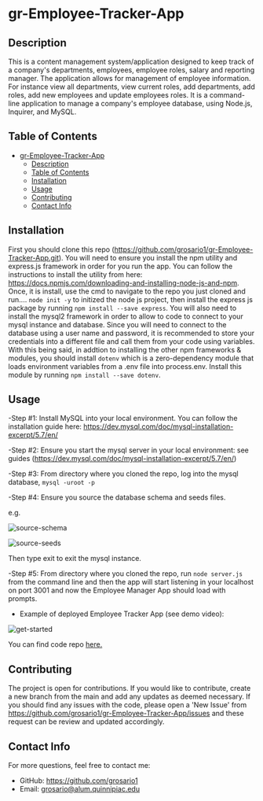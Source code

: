 # gr-Employee-Tracker-App
## Description

This is a content management system/application designed to keep track of a company's departments, employees, employee roles, salary and reporting manager. The application allows for management of employee information. For instance view all departments, view current roles, add departments, add roles, add new employees and update employees roles. It is a command-line application to manage a company's employee database, using Node.js, Inquirer, and MySQL.

## Table of Contents
- [gr-Employee-Tracker-App](#gr-employee-tracker-app)
  - [Description](#description)
  - [Table of Contents](#table-of-contents)
  - [Installation](#installation)
  - [Usage](#usage)
  - [Contributing](#contributing)
  - [Contact Info](#contact-info)

## Installation 

First you should clone this repo (https://github.com/grosario1/gr-Employee-Tracker-App.git). You will need to ensure you install the npm utility and express.js framework in order for you run the app. You can follow the instructions to install the utility from here: https://docs.npmjs.com/downloading-and-installing-node-js-and-npm. Once, it is install, use the cmd to navigate to the repo you just cloned and run.... `node init -y` to initized the node js project, then install the express js package by running `npm install --save express`. You will also need to install the mysql2 framework in order to allow to code to connect to your mysql instance and database. Since you will need to connect to the database using a user name and password, it is recommended to store your credentials into a different file and call them from your code using variables. With this being said, in addtion to installing the other npm frameworks & modules, you should install `dotenv` which is a zero-dependency module that loads environment variables from a .env file into process.env. Install this module by running `npm install --save dotenv`.
## Usage

-Step #1: Install MySQL into your local environment. You can follow the installation guide here: https://dev.mysql.com/doc/mysql-installation-excerpt/5.7/en/

-Step #2: Ensure you start the mysql server in your local environment: see guides (https://dev.mysql.com/doc/mysql-installation-excerpt/5.7/en/)

-Step #3: From directory where you cloned the repo, log into the mysql database, `mysql -uroot -p`

-Step #4: Ensure you source the database schema and seeds files.

e.g.

![source-schema](https://github.com/grosario1/gr-Employee-Tracker-App/assets/26330325/462e77e5-d379-4fec-9b47-8532f9f4bfcc)

![source-seeds](https://github.com/grosario1/gr-Employee-Tracker-App/assets/26330325/f1931711-bcf3-4447-8cad-84f2025ccbdb)



Then type exit to exit the mysql instance.

-Step #5: From directory where you cloned the repo, run `node server.js` from the command line and then the app will start listening in your localhost on port 3001 and now the Employee Manager App should load with prompts.

- Example of deployed Employee Tracker App (see demo video):

![get-started]("./../public/assets/get-started-page.jpg)



You can find code repo [here.](https://github.com/grosario1/gr-Employee-Tracker-App) 

## Contributing
The project is open for contributions. If you would like to contribute, create a new branch from the main and add any updates as deemed necessary. If you should find any issues with the code, please open a 'New Issue' from https://github.com/grosario1/gr-Employee-Tracker-App/issues and these request can be review and updated accordingly.
## Contact Info
For more questions, feel free to contact me:

- GitHub: https://github.com/grosario1
- Email: grosario@alum.quinnipiac.edu
